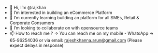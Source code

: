 - 👋 Hi, I’m @rajkhan
- 👀 I’m interested in building an eCommerce Platform
- 🌱 I’m currently learning building an platform for all SMEs, Retail & Corporate Consumers
- 💞️ I’m looking to collaborate on with opensource teams
- 📫 How to reach me ? => You can reach me on my mobile - WhatsApp -> 65-96254036 or via email: rajeshkhanna.arun@gmail.com (Please expect delays in response)

<!---
rajkhan/rajkhan is a ✨ special ✨ repository because its `README.md` (this file) appears on your GitHub profile.
You can click the Preview link to take a look at your changes.
--->
